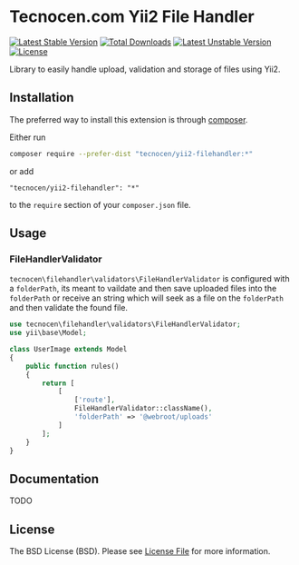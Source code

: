 Tecnocen.com Yii2 File Handler
=========================

[![Latest Stable Version](https://poser.pugx.org/tecnocen/yii2-filehandler/v/stable)](https://packagist.org/packages/tecnocen/yii2-filehandler) [![Total Downloads](https://poser.pugx.org/tecnocen/yii2-filehandler/downloads)](https://packagist.org/packages/tecnocen/yii2-filehandler) [![Latest Unstable Version](https://poser.pugx.org/tecnocen/yii2-filehandler/v/unstable)](https://packagist.org/packages/tecnocen/yii2-filehandler) [![License](https://poser.pugx.org/tecnocen/yii2-filehandler/license)](https://packagist.org/packages/tecnocen/yii2-filehandler)

Library to easily handle upload, validation and storage of files using Yii2.

## Installation

The preferred way to install this extension is through [composer](http://getcomposer.org/download/).

Either run

```bash
composer require --prefer-dist "tecnocen/yii2-filehandler:*"
```

or add

```
"tecnocen/yii2-filehandler": "*"
```

to the `require` section of your `composer.json` file.

## Usage

### FileHandlerValidator

`tecnocen\filehandler\validators\FileHandlerValidator` is configured with a
`folderPath`, its meant to vaildate and then save uploaded files into the
`folderPath` or receive an string which will seek as a file on the `folderPath`
and then validate the found file.

```php
use tecnocen\filehandler\validators\FileHandlerValidator;
use yii\base\Model;

class UserImage extends Model
{
    public function rules()
    {
        return [
            [
                ['route'],
                FileHandlerValidator::className(),
                'folderPath' => '@webroot/uploads'
            ]
        ];
    }
}
```

## Documentation

TODO

## License

The BSD License (BSD). Please see [License File](LICENSE.md) for more information.
